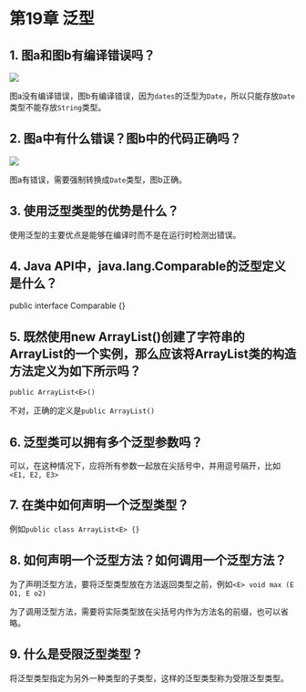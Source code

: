 # 第19章 泛型

## 1.  图a和图b有编译错误吗？

![](https://raw.githubusercontent.com/Echoingursb/IntroductionToJavaProgramming/master/chapter19/src/echo/practice/19.1.png)

图a没有编译错误，图b有编译错误，因为`dates`的泛型为`Date`，所以只能存放`Date`类型不能存放`String`类型。

## 2. 图a中有什么错误？图b中的代码正确吗？

![](https://raw.githubusercontent.com/Echoingursb/IntroductionToJavaProgramming/master/chapter19/src/echo/practice/19.2.png)

图a有错误，需要强制转换成`Date`类型，图b正确。

## 3. 使用泛型类型的优势是什么？

使用泛型的主要优点是能够在编译时而不是在运行时检测出错误。

## 4. Java API中，java.lang.Comparable的泛型定义是什么？

public interface Comparable<T> {}

## 5. 既然使用new ArrayList<String>()创建了字符串的ArrayList的一个实例，那么应该将ArrayList类的构造方法定义为如下所示吗？

`public ArrayList<E>()`

不对，正确的定义是`public ArrayList()`

## 6. 泛型类可以拥有多个泛型参数吗？

可以，在这种情况下，应将所有参数一起放在尖括号中，并用逗号隔开，比如`<E1, E2, E3>`

## 7. 在类中如何声明一个泛型类型？

例如`public class ArrayList<E> {}`

## 8. 如何声明一个泛型方法？如何调用一个泛型方法？

为了声明泛型方法，要将泛型类型放在方法返回类型之前，例如`<E> void max (E O1, E o2)`

为了调用泛型方法，需要将实际类型放在尖括号内作为方法名的前缀，也可以省略。

## 9. 什么是受限泛型类型？

将泛型类型指定为另外一种类型的子类型，这样的泛型类型称为受限泛型类型。


